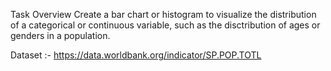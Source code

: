Task Overview
Create a bar chart or histogram to visualize the distribution of a categorical or continuous variable, such as the disctribution of ages or genders in a population.

Dataset :- https://data.worldbank.org/indicator/SP.POP.TOTL
